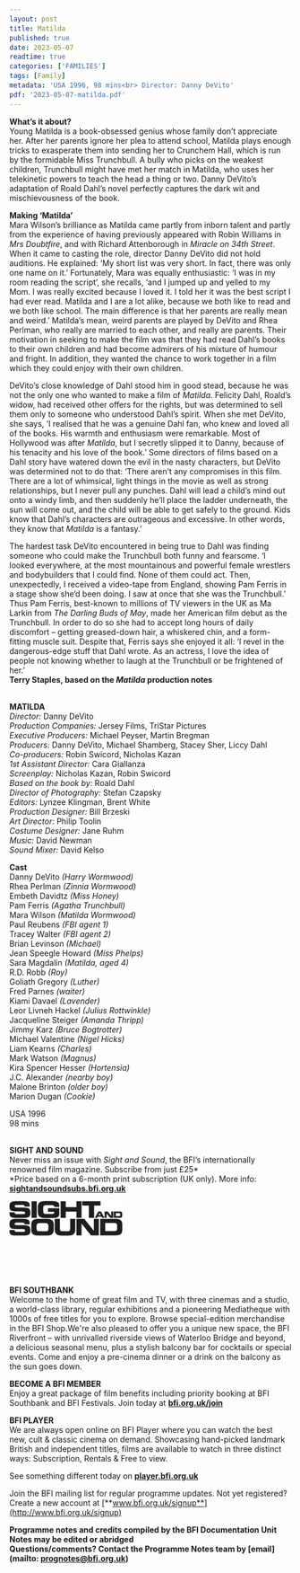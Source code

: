 ```yaml
---
layout: post
title: Matilda
published: true
date: 2023-05-07
readtime: true
categories: ['FAMILIES']
tags: [Family]
metadata: 'USA 1996, 98 mins<br> Director: Danny DeVito'
pdf: '2023-05-07-matilda.pdf'
---
```


**What’s it about?**  
Young Matilda is a book-obsessed genius whose family don’t appreciate her. After her parents ignore her plea to attend school, Matilda plays enough tricks to exasperate them into sending her to Crunchem Hall, which is run by the formidable Miss Trunchbull.  A bully who picks on the weakest children, Trunchbull might have met her match in Matilda, who uses her telekinetic powers to teach the head a thing or two. Danny DeVito’s adaptation of Roald Dahl’s novel perfectly captures the dark wit and mischievousness of  the book.

**Making ‘Matilda’**  
Mara Wilson’s brilliance as Matilda came partly from inborn talent and partly from the experience of having previously appeared with Robin Williams in _Mrs Doubtfire_, and with Richard Attenborough in _Miracle on 34th Street_. When it came to casting the role, director Danny DeVito did not hold auditions. He explained: ‘My short list was very short. In fact, there was only one name on it.’ Fortunately, Mara was equally enthusiastic: ‘I was in my room reading the script’, she recalls, ‘and I jumped up and yelled to my Mom. I was really excited because I loved it. I told her it was the best script I had ever read. Matilda and I are a lot alike, because we both like to read and we both like school. The main difference is that her parents are really mean and weird.’ Matilda’s mean, weird parents are played by DeVito and Rhea Perlman, who really are married to each other, and really are parents. Their motivation in seeking to make the film was that they had read Dahl’s books to their own children and had become admirers of his mixture of humour and fright. In addition, they wanted the chance to work together in a film which they could enjoy with their own children.

DeVito’s close knowledge of Dahl stood him in good stead, because he was not the only one who wanted to make a film of _Matilda_. Felicity Dahl, Roald’s widow, had received other offers for the rights, but was determined to sell them only to someone who understood Dahl’s spirit. When she met DeVito, she says, ‘I realised that he was a genuine Dahl fan, who knew and loved all of the books. His warmth and enthusiasm were remarkable. Most of Hollywood was after _Matilda_, but I secretly slipped it to Danny, because of his tenacity and his love of the book.’ Some directors of films based on a Dahl story have watered down the evil in the nasty characters, but DeVito was determined not to do that: ‘There aren’t any compromises in this film. There are a lot of whimsical, light things in the movie as well as strong relationships, but I never pull any punches. Dahl will lead a child’s mind out onto a windy limb, and then suddenly he’ll place the ladder underneath, the sun will come out, and the child will be able to get safely to the ground. Kids know that Dahl’s characters are outrageous and excessive. In other words, they know that _Matilda_ is a fantasy.’

The hardest task DeVito encountered in being true to Dahl was finding someone who could make the Trunchbull both funny and fearsome. ‘I looked everywhere, at the most mountainous and powerful female wrestlers and bodybuilders that I could find. None of them could act. Then, unexpectedly, I received a video-tape from England, showing Pam Ferris in a stage show she’d been doing. I saw at once that she was the Trunchbull.’ Thus Pam Ferris, best-known to millions of TV viewers in the UK as Ma Larkin from _The Darling Buds of May_, made her American film debut as the Trunchbull. In order to do so she had to accept long hours of daily discomfort – getting greased-down hair, a whiskered chin, and a form-fitting muscle suit. Despite that, Ferris says she enjoyed it all: ‘I revel in the dangerous-edge stuff that Dahl wrote. As an actress, I love the idea of people not knowing whether to laugh at the Trunchbull or be frightened  of her.’  
**Terry Staples, based on the _Matilda_ production notes**
<br><br>

**MATILDA**<br>
_Director:_ Danny DeVito<br>
_Production Companies:_ Jersey Films,  TriStar Pictures<br>
_Executive Producers:_ Michael Peyser,  Martin Bregman<br>
_Producers:_ Danny DeVito, Michael Shamberg, Stacey Sher, Liccy Dahl<br>
_Co-producers:_ Robin Swicord, Nicholas Kazan<br>
_1st Assistant Director:_ Cara Giallanza<br>
_Screenplay:_ Nicholas Kazan, Robin Swicord<br>
_Based on the book by:_ Roald Dahl<br>
_Director of Photography:_ Stefan Czapsky<br>
_Editors:_ Lynzee Klingman, Brent White<br>
_Production Designer:_ Bill Brzeski<br>
_Art Director:_ Philip Toolin<br>
_Costume Designer:_ Jane Ruhm<br>
_Music:_ David Newman<br>
_Sound Mixer:_ David Kelso<br>

**Cast**<br>
Danny DeVito _(Harry Wormwood)_<br>
Rhea  Perlman _(Zinnia Wormwood)_<br>
Embeth  Davidtz _(Miss Honey)_<br>
Pam  Ferris _(Agatha Trunchbull)_<br>
Mara  Wilson _(Matilda Wormwood)_<br>
Paul  Reubens _(FBI agent 1)_<br>
Tracey  Walter _(FBI agent 2)_<br>
Brian  Levinson _(Michael)_<br>
Jean  Speegle  Howard _(Miss Phelps)_<br>
Sara  Magdalin _(Matilda, aged 4)_<br>
R.D. Robb _(Roy)_<br>
Goliath  Gregory _(Luther)_<br>
Fred  Parnes _(waiter)_<br>
Kiami  Davael _(Lavender)_<br>
Leor  Livneh  Hackel _(Julius Rottwinkle)_<br>
Jacqueline  Steiger _(Amanda Thripp)_<br>
Jimmy  Karz _(Bruce Bogtrotter)_<br>
Michael Valentine _(Nigel Hicks)_<br>
Liam  Kearns _(Charles)_<br>
Mark  Watson _(Magnus)_<br>
Kira  Spencer  Hesser _(Hortensia)_<br>
J.C. Alexander _(nearby boy)_<br>
Malone  Brinton _(older boy)_<br>
Marion  Dugan _(Cookie)_<br>

USA 1996<br>
98 mins<br>
<br>

**SIGHT AND SOUND**<br>
Never miss an issue with _Sight and Sound_, the BFI’s internationally renowned film magazine. Subscribe from just £25*<br>
*Price based on a 6-month print subscription (UK only). More info: [**sightandsoundsubs.bfi.org.uk**](https://sightandsoundsubs.bfi.org.uk/subscribe)

<img style="float: left;" src="/img/sight-and-sound.jpg" width="40%" height="40%"><br><br><br><br><br><br><br><br>

**BFI SOUTHBANK**  
Welcome to the home of great film and TV, with three cinemas and a studio, a world-class library, regular exhibitions and a pioneering Mediatheque with 1000s of free titles for you to explore. Browse special-edition merchandise in the BFI Shop.We&#39;re also pleased to offer you a unique new space, the BFI Riverfront – with unrivalled riverside views of Waterloo Bridge and beyond, a delicious seasonal menu, plus a stylish balcony bar for cocktails or special events. Come and enjoy a pre-cinema dinner or a drink on the balcony as the sun goes down.  

**BECOME A BFI MEMBER**  
Enjoy a great package of film benefits including priority booking at BFI Southbank and BFI Festivals. Join today at [**bfi.org.uk/join**](http://www.bfi.org.uk/join)  

**BFI PLAYER**  
 We are always open online on BFI Player where you can watch the best new, cult &amp; classic cinema on demand. Showcasing hand-picked landmark British and independent titles, films are available to watch in three distinct ways: Subscription, Rentals &amp; Free to view.  

See something different today on [**player.bfi.org.uk**](https://player.bfi.org.uk)  

Join the BFI mailing list for regular programme updates. Not yet registered? Create a new account at [**www.bfi.org.uk/signup**](http://www.bfi.org.uk/signup)

**Programme notes and credits compiled by the BFI Documentation Unit  
Notes may be edited or abridged  
Questions/comments? Contact the Programme Notes team by [email](mailto: prognotes@bfi.org.uk)**

<!--stackedit_data:
eyJoaXN0b3J5IjpbLTgyNDEyMzcyXX0=
-->
